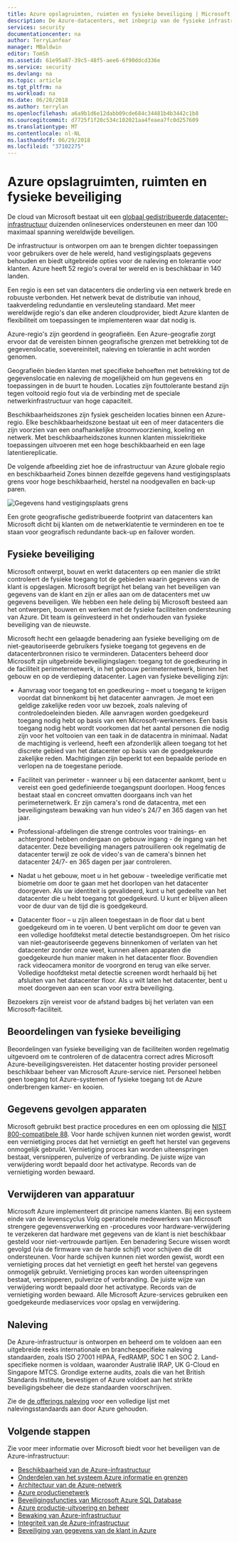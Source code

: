 ```yaml
---
title: Azure opslagruimten, ruimten en fysieke beveiliging | Microsoft Docs
description: De Azure-datacenters, met inbegrip van de fysieke infrastructuur, beveiliging en naleving aanbiedingen beschreven.
services: security
documentationcenter: na
author: TerryLanfear
manager: MBaldwin
editor: TomSh
ms.assetid: 61e95a87-39c5-48f5-aee6-6f90ddcd336e
ms.service: security
ms.devlang: na
ms.topic: article
ms.tgt_pltfrm: na
ms.workload: na
ms.date: 06/28/2018
ms.author: terrylan
ms.openlocfilehash: a6a9b1d6e12dabb09cde684c34481b4b3442c1b8
ms.sourcegitcommit: d7725f1f20c534c102021aa4feaea7fc0d257609
ms.translationtype: MT
ms.contentlocale: nl-NL
ms.lasthandoff: 06/29/2018
ms.locfileid: "37102275"
---
```

# <a name="azure-facilities-premises-and-physical-security"></a>Azure opslagruimten, ruimten en fysieke beveiliging
De cloud van Microsoft bestaat uit een [globaal gedistribueerde datacenter-infrastructuur](https://azure.microsoft.com/global-infrastructure/) duizenden onlineservices ondersteunen en meer dan 100 maximaal spanning wereldwijde beveiligen.

De infrastructuur is ontworpen om aan te brengen dichter toepassingen voor gebruikers over de hele wereld, hand vestigingsplaats gegevens behouden en biedt uitgebreide opties voor de naleving en tolerantie voor klanten. Azure heeft 52 regio's overal ter wereld en is beschikbaar in 140 landen.

Een regio is een set van datacenters die onderling via een netwerk brede en robuuste verbonden. Het netwerk bevat de distributie van inhoud, taakverdeling redundantie en versleuteling standaard. Met meer wereldwijde regio's dan elke anderen cloudprovider, biedt Azure klanten de flexibiliteit om toepassingen te implementeren waar dat nodig is.

Azure-regio's zijn geordend in geografieën. Een Azure-geografie zorgt ervoor dat de vereisten binnen geografische grenzen met betrekking tot de gegevenslocatie, soevereiniteit, naleving en tolerantie in acht worden genomen.

Geografieën bieden klanten met specifieke behoeften met betrekking tot de gegevenslocatie en naleving de mogelijkheid om hun gegevens en toepassingen in de buurt te houden. Locaties zijn fouttolerante bestand zijn tegen voltooid regio fout via de verbinding met de speciale netwerkinfrastructuur van hoge capaciteit.

Beschikbaarheidszones zijn fysiek gescheiden locaties binnen een Azure-regio. Elke beschikbaarheidszone bestaat uit een of meer datacenters die zijn voorzien van een onafhankelijke stroomvoorziening, koeling en netwerk. Met beschikbaarheidszones kunnen klanten missiekritieke toepassingen uitvoeren met een hoge beschikbaarheid en een lage latentiereplicatie.

De volgende afbeelding ziet hoe de infrastructuur van Azure globale regio en beschikbaarheid Zones binnen dezelfde gegevens hand vestigingsplaats grens voor hoge beschikbaarheid, herstel na noodgevallen en back-up paren.

![Gegevens hand vestigingsplaats grens][1]

Een grote geografische gedistribueerde footprint van datacenters kan Microsoft dicht bij klanten om de netwerklatentie te verminderen en toe te staan voor geografisch redundante back-up en failover worden.

## <a name="physical-security"></a>Fysieke beveiliging
Microsoft ontwerpt, bouwt en werkt datacenters op een manier die strikt controleert de fysieke toegang tot de gebieden waarin gegevens van de klant is opgeslagen. Microsoft begrijpt het belang van het beveiligen van gegevens van de klant en zijn er alles aan om de datacenters met uw gegevens beveiligen. We hebben een hele deling bij Microsoft besteed aan het ontwerpen, bouwen en werken met de fysieke faciliteiten ondersteuning van Azure. Dit team is geïnvesteerd in het onderhouden van fysieke beveiliging van de nieuwste.

Microsoft hecht een gelaagde benadering aan fysieke beveiliging om de niet-geautoriseerde gebruikers fysieke toegang tot gegevens en de datacenterbronnen risico te verminderen. Datacenters beheerd door Microsoft zijn uitgebreide beveiligingslagen: toegang tot de goedkeuring in de faciliteit perimeternetwerk, in het gebouw perimeternetwerk, binnen het gebouw en op de verdieping datacenter. Lagen van fysieke beveiliging zijn:

- Aanvraag voor toegang tot en goedkeuring – moet u toegang te krijgen voordat dat binnenkomt bij het datacenter aanvragen. Je moet een geldige zakelijke reden voor uw bezoek, zoals naleving of controledoeleinden bieden. Alle aanvragen worden goedgekeurd toegang nodig hebt op basis van een Microsoft-werknemers. Een basis toegang nodig hebt wordt voorkomen dat het aantal personen die nodig zijn voor het voltooien van een taak in de datacentra in minimaal. Nadat de machtiging is verleend, heeft een afzonderlijk alleen toegang tot het discrete gebied van het datacenter op basis van de goedgekeurde zakelijke reden. Machtigingen zijn beperkt tot een bepaalde periode en verlopen na de toegestane periode.

- Faciliteit van perimeter - wanneer u bij een datacenter aankomt, bent u vereist een goed gedefinieerde toegangspunt doorlopen. Hoog fences bestaat staal en concreet omvatten doorgaans inch van het perimeternetwerk. Er zijn camera's rond de datacentra, met een beveiligingsteam bewaking van hun video's 24/7 en 365 dagen van het jaar.

- Professional-afdelingen die strenge controles voor trainings- en achtergrond hebben ondergaan on gebouw ingang - de ingang van het datacenter. Deze beveiliging managers patrouilleren ook regelmatig de datacenter terwijl ze ook de video's van de camera's binnen het datacenter 24/7- en 365 dagen per jaar controleren.

- Nadat u het gebouw, moet u in het gebouw - tweeledige verificatie met biometrie om door te gaan met het doorlopen van het datacenter doorgeven. Als uw identiteit is gevalideerd, kunt u het gedeelte van het datacenter die u hebt toegang tot goedgekeurd. U kunt er blijven alleen voor de duur van de tijd die is goedgekeurd.

- Datacenter floor – u zijn alleen toegestaan in de floor dat u bent goedgekeurd om in te voeren. U bent verplicht om door te geven van een volledige hoofdtekst metal detectie bestandsgroepen. Om het risico van niet-geautoriseerde gegevens binnenkomen of verlaten van het datacenter zonder onze weet, kunnen alleen apparaten die goedgekeurde hun manier maken in het datacenter floor. Bovendien rack videocamera monitor de voorgrond en terug van elke server. Volledige hoofdtekst metal detectie screenen wordt herhaald bij het afsluiten van het datacenter floor. Als u wilt laten het datacenter, bent u moet doorgeven aan een scan voor extra beveiliging.

Bezoekers zijn vereist voor de afstand badges bij het verlaten van een Microsoft-faciliteit.

## <a name="physical-security-reviews"></a>Beoordelingen van fysieke beveiliging
Beoordelingen van fysieke beveiliging van de faciliteiten worden regelmatig uitgevoerd om te controleren of de datacentra correct adres Microsoft Azure-beveiligingsvereisten. Het datacenter hosting provider personeel beschikbaar beheer van Microsoft Azure-service niet. Personeel hebben geen toegang tot Azure-systemen of fysieke toegang tot de Azure onderbrengen kamer- en kooien.

## <a name="data-bearing-devices"></a>Gegevens gevolgen apparaten
Microsoft gebruikt best practice procedures en een om oplossing die [NIST 800-compatibele 88](https://csrc.nist.gov/publications/detail/sp/800-88/archive/2006-09-01). Voor harde schijven kunnen niet worden gewist, wordt een vernietiging proces dat het vernietigt en geeft het herstel van gegevens onmogelijk gebruikt. Vernietiging proces kan worden uiteenspringen bestaat, versnipperen, pulverize of verbranding. De juiste wijze van verwijdering wordt bepaald door het activatype. Records van de vernietiging worden bewaard.  

## <a name="equipment-disposal"></a>Verwijderen van apparatuur
Microsoft Azure implementeert dit principe namens klanten. Bij een systeem einde van de levenscyclus Volg operationele medewerkers van Microsoft strengere gegevensverwerking en -procedures voor hardware-verwijdering te verzekeren dat hardware met gegevens van de klant is niet beschikbaar gesteld voor niet-vertrouwde partijen. Een benadering Secure wissen wordt gevolgd (via de firmware van de harde schijf) voor schijven die dit ondersteunen. Voor harde schijven kunnen niet worden gewist, wordt een vernietiging proces dat het vernietigt en geeft het herstel van gegevens onmogelijk gebruikt. Vernietiging proces kan worden uiteenspringen bestaat, versnipperen, pulverize of verbranding. De juiste wijze van verwijdering wordt bepaald door het activatype. Records van de vernietiging worden bewaard. Alle Microsoft Azure-services gebruiken een goedgekeurde mediaservices voor opslag en verwijdering.

## <a name="compliance"></a>Naleving
De Azure-infrastructuur is ontworpen en beheerd om te voldoen aan een uitgebreide reeks internationale en branchespecifieke naleving standaarden, zoals ISO 27001 HIPAA, FedRAMP, SOC 1 en SOC 2. Land-specifieke normen is voldaan, waaronder Australië IRAP, UK G-Cloud en Singapore MTCS. Grondige externe audits, zoals die van het British Standards Institute, bevestigen of Azure voldoet aan het strikte beveiligingsbeheer die deze standaarden voorschrijven.

Zie de [de offerings naleving](https://www.microsoft.com/trustcenter/compliance/complianceofferings) voor een volledige lijst met nalevingsstandaards aan door Azure gehouden.

## <a name="next-steps"></a>Volgende stappen
Zie voor meer informatie over Microsoft biedt voor het beveiligen van de Azure-infrastructuur:

- [Beschikbaarheid van de Azure-infrastructuur](azure-infrastructure-availability.md)
- [Onderdelen van het systeem Azure informatie en grenzen](azure-infrastructure-components.md)
- [Architectuur van de Azure-netwerk](azure-infrastructure-network.md)
- [Azure productienetwerk](azure-production-network.md)
- [Beveiligingsfuncties van Microsoft Azure SQL Database](azure-infrastructure-sql.md)
- [Azure productie-uitvoering en beheer](azure-infrastructure-operations.md)
- [Bewaking van Azure-infrastructuur](azure-infrastructure-monitoring.md)
- [Integriteit van de Azure-infrastructuur](azure-infrastructure-integrity.md)
- [Beveiliging van gegevens van de klant in Azure](azure-protection-of-customer-data.md)

<!--Image references-->
[1]: ./media/azure-physical-security/data-residency-boundary.png
